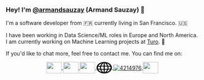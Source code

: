 ### Hey! I'm [@armandsauzay](https://twitter.com/armandsauzay) (Armand Sauzay) 👋

I'm a software developer from 🇫🇷 currently living in San Francisco. 🇺🇸 

I have been working in Data Science/ML roles in Europe and North America. I am currently working on Machine Learning projects at [Turo](https://turo.com/). 🤖

If you'd like to chat more, feel free to contact me. You can find me on: 
<p align="center">
<a href="https://github.com/armand-sauzay">
    <img align="center" src="https://cdn.jsdelivr.net/npm/simple-icons@3.0.1/icons/github.svg" height="30" width="40" />
</a>
<a href="https://twitter.com/armandsauzay">
    <img align="center" src="https://cdn.jsdelivr.net/npm/simple-icons@3.0.1/icons/twitter.svg" height="30" width="40" />
</a>
<a href="https://www.linkedin.com/in/armand-sauzay-80a70b160/">
    <img align="center" src="https://cdn.jsdelivr.net/npm/simple-icons@3.0.1/icons/linkedin.svg" height="30" width="40" />
</a>
<a href="https://armand-sauzay.github.io/#/about">
    <img align="center" src="img/www.svg" alt="4214976" height="30" width="40" />
</a>
<a href="https://medium.com/@armand-sauzay">
    <img align="center" src="https://cdn.jsdelivr.net/npm/simple-icons@3.0.1/icons/medium.svg" alt="4214976" height="30" width="40" />
</a>
<a href="https://dev.to/armandsauzay">
    <img align="center" src="https://cdn.jsdelivr.net/npm/simple-icons@3.0.1/icons/dev-dot-to.svg" height="30" width="40" />
</a>